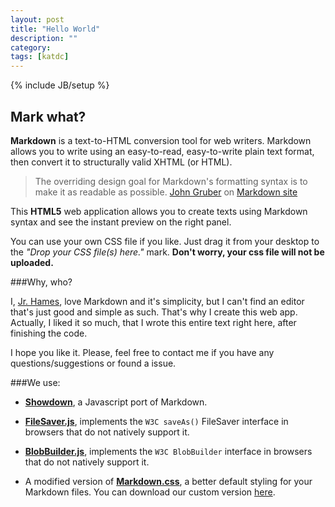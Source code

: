 ```yaml
---
layout: post
title: "Hello World"
description: ""
category: 
tags: [katdc]
---
```

{% include JB/setup %}

Mark what?
--------

**Markdown** is a text-to-HTML conversion tool for web writers. Markdown allows you to write using an easy-to-read, easy-to-write plain text format, then convert it to structurally valid XHTML (or HTML).

> The overriding design goal for Markdown's
> formatting syntax is to make it as readable 
> as possible.
> [John Gruber] on [Markdown site][1]


This **HTML5** web application allows you to create texts using Markdown syntax and see the instant preview on the right panel.

You can use your own CSS file if you like. Just drag it from your desktop to the *"Drop your CSS file(s) here."* mark. **Don't worry, your css file will not be uploaded.**

###Why, who?

I, [Jr. Hames][6], love Markdown and it's simplicity, but I can't find an editor that's just good and simple as such. That's why I create this web app. Actually, I liked it so much, that I wrote this entire text right here, after finishing the code.

I hope you like it. Please, feel free to contact me if you have any questions/suggestions or found a issue.

###We use:

- **[Showdown][2]**, a Javascript port of Markdown.
- **[FileSaver.js][3]**, implements the `W3C saveAs()` FileSaver interface in browsers that do not natively support it.
- **[BlobBuilder.js][4]**, implements the `W3C BlobBuilder` interface in browsers that do not natively support it.
- A modified version of **[Markdown.css][5]**, a better default styling for your Markdown files. You can download our custom version [here][7].


  [john gruber]: http://daringfireball.net/
  [1]: http://daringfireball.net/projects/markdown/
  [2]: https://github.com/coreyti/showdown "Showdown at GitHub"
  [3]: https://github.com/eligrey/FileSaver.js "FileSaver.js at GitHub"
  [4]: https://github.com/eligrey/BlobBuilder.js "BlobBuilder at GitHub"
  [5]: http://kevinburke.bitbucket.org/markdowncss "Markdown CSS at BitBucket"
  [6]: http://jrham.es "InstantMark creator, Jr. Hames"
  [7]: http://jrham.es/instantmark/preview.css "Preview CSS file - InstantMark"
